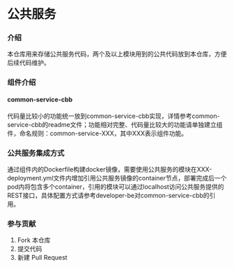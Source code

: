 # 公共服务

### 介绍
本仓库用来存储公共服务代码，两个及以上模块用到的公共代码放到本仓库，方便后续代码维护。

### 组件介绍
#### common-service-cbb
代码量比较小的功能统一放到common-service-cbb实现，详情参考common-service-cbb的readme文件；功能相对完整、代码量比较大的功能请单独建立组件，命名规则：common-service-XXX，其中XXX表示组件功能。

### 公共服务集成方式
通过组件内的Dockerfile构建docker镜像，需要使用公共服务的模块在XXX-deployment.yml文件内增加引用公共服务镜像的container节点，部署完成后一个pod内将包含多个container，引用的模块可以通过localhost访问公共服务提供的REST接口，具体配置方式请参考developer-be对common-service-cbb的引用。

### 参与贡献

1.  Fork 本仓库
2.  提交代码
3.  新建 Pull Request
